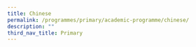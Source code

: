 ```yaml
---
title: Chinese
permalink: /programmes/primary/academic-programme/chinese/
description: ""
third_nav_title: Primary
---
```

